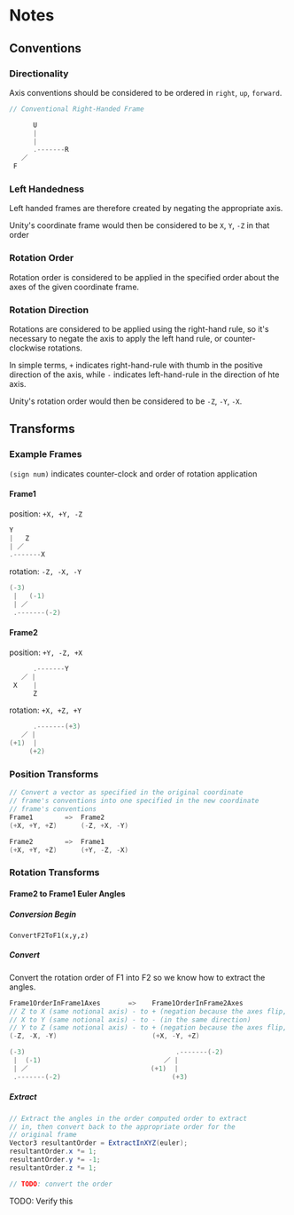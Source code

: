 # Notes

## Conventions

### Directionality
Axis conventions should be considered to be ordered in `right`, `up`, `forward`.

```cs
// Conventional Right-Handed Frame

      U
      |
      |
      .-------R
   ／ 
 F       
```

### Left Handedness
Left handed frames are therefore created by negating the appropriate axis.

Unity's coordinate frame would then be considered to be `X`, `Y`, `-Z` in that order

### Rotation Order
Rotation order is considered to be applied in the specified order about the axes of the given coordinate frame.

### Rotation Direction
Rotations are considered to be applied using the right-hand rule, so it's necessary to negate the axis to apply the left hand rule, or counter-clockwise rotations.

In simple terms, `+` indicates right-hand-rule with thumb in the positive direction of the axis, while `-` indicates left-hand-rule in the direction of hte axis.

Unity's rotation order would then be considered to be `-Z`, `-Y`, `-X`.

## Transforms
### Example Frames
`(sign num)` indicates counter-clock and order of rotation application 

#### Frame1
position: `+X, +Y, -Z`
```cs
Y 
|   Z
| ／
.-------X
```

rotation: `-Z, -X, -Y`
```cs
(-3)
 |   (-1)
 | ／
 .-------(-2)
```

#### Frame2
position: `+Y, -Z, +X`
```cs
      .-------Y
   ／ |
 X    |
      Z
```

rotation: `+X, +Z, +Y`
```cs
      .-------(+3)
   ／ |
(+1)  |
     (+2)
```

### Position Transforms
```cs
// Convert a vector as specified in the original coordinate
// frame's conventions into one specified in the new coordinate
// frame's conventions
Frame1        =>  Frame2
(+X, +Y, +Z)      (-Z, +X, -Y)

Frame2        =>  Frame1
(+X, +Y, +Z)      (+Y, -Z, -X)
```

### Rotation Transforms
#### Frame2 to Frame1 Euler Angles
##### Conversion Begin
```
ConvertF2ToF1(x,y,z)
```

##### Convert
Convert the rotation order of F1 into F2 so we know how to extract the angles.
```cs
Frame1OrderInFrame1Axes       =>    Frame1OrderInFrame2Axes
// Z to X (same notional axis) - to + (negation because the axes flip, accomodating the counter-clock rotation)
// X to Y (same notional axis) - to - (in the same direction)
// Y to Z (same notional axis) - to + (negation because the axes flip, accomodating the counter-clock rotation)
(-Z, -X, -Y)                        (+X, -Y, +Z)

(-3)                                      .-------(-2)
 |  (-1)                               ／ |
 | ／                               (+1)  |
 .-------(-2)                            (+3)
```

##### Extract
```cs
// Extract the angles in the order computed order to extract
// in, then convert back to the appropriate order for the
// original frame
Vector3 resultantOrder = ExtractInXYZ(euler);
resultantOrder.x *= 1;
resultantOrder.y *= -1;
resultantOrder.z *= 1;

// TODO: convert the order

```
TODO: Verify this
